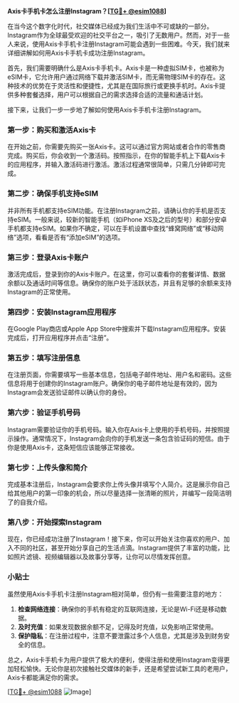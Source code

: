 **Axis卡手机卡怎么注册Instagram？[[TG💪+ @esim1088](https://t.me/s/esim1088)]**

在当今这个数字化时代，社交媒体已经成为我们生活中不可或缺的一部分。Instagram作为全球最受欢迎的社交平台之一，吸引了无数用户。然而，对于一些人来说，使用Axis卡手机卡注册Instagram可能会遇到一些困难。今天，我们就来详细讲解如何用Axis卡手机卡成功注册Instagram。

首先，我们需要明确什么是Axis卡手机卡。Axis卡是一种虚拟SIM卡，也被称为eSIM卡，它允许用户通过网络下载并激活SIM卡，而无需物理SIM卡的存在。这种技术的优势在于灵活性和便捷性，尤其是在国际旅行或更换手机时。Axis卡提供多种套餐选择，用户可以根据自己的需求选择合适的流量和通话计划。

接下来，让我们一步一步地了解如何使用Axis卡手机卡注册Instagram。

### **第一步：购买和激活Axis卡**

在开始之前，你需要先购买一张Axis卡。这可以通过官方网站或者合作的零售商完成。购买后，你会收到一个激活码。按照指示，在你的智能手机上下载Axis卡的应用程序，并输入激活码进行激活。激活过程通常很简单，只需几分钟即可完成。

### **第二步：确保手机支持eSIM**

并非所有手机都支持eSIM功能。在注册Instagram之前，请确认你的手机是否支持eSIM。一般来说，较新的智能手机（如iPhone XS及之后的型号）和部分安卓手机都支持eSIM。如果你不确定，可以在手机设置中查找“蜂窝网络”或“移动网络”选项，看看是否有“添加eSIM”的选项。

### **第三步：登录Axis卡账户**

激活完成后，登录到你的Axis卡账户。在这里，你可以查看你的套餐详情、数据余额以及通话时间等信息。确保你的账户处于活跃状态，并且有足够的余额来支持Instagram的正常使用。

### **第四步：安装Instagram应用程序**

在Google Play商店或Apple App Store中搜索并下载Instagram应用程序。安装完成后，打开应用程序并点击“注册”。

### **第五步：填写注册信息**

在注册页面，你需要填写一些基本信息，包括电子邮件地址、用户名和密码。这些信息将用于创建你的Instagram账户。确保你的电子邮件地址是有效的，因为Instagram会发送验证邮件以确认你的身份。

### **第六步：验证手机号码**

Instagram需要验证你的手机号码。输入你在Axis卡上使用的手机号码，并按照提示操作。通常情况下，Instagram会向你的手机发送一条包含验证码的短信。由于你是使用Axis卡，这条短信应该能够正常接收。

### **第七步：上传头像和简介**

完成基本注册后，Instagram会要求你上传头像并填写个人简介。这是展示你自己给其他用户的第一印象的机会，所以尽量选择一张清晰的照片，并编写一段简洁明了的自我介绍。

### **第八步：开始探索Instagram**

现在，你已经成功注册了Instagram！接下来，你可以开始关注你喜欢的用户、加入不同的社区，甚至开始分享自己的生活点滴。Instagram提供了丰富的功能，比如照片滤镜、视频编辑器以及故事分享等，让你可以尽情发挥创意。

### **小贴士**

虽然使用Axis卡手机卡注册Instagram相对简单，但仍有一些需要注意的地方：

1. **检查网络连接**：确保你的手机有稳定的互联网连接，无论是Wi-Fi还是移动数据。
2. **及时充值**：如果发现数据余额不足，记得及时充值，以免影响正常使用。
3. **保护隐私**：在注册过程中，注意不要泄露过多个人信息，尤其是涉及到财务安全的信息。

总之，Axis卡手机卡为用户提供了极大的便利，使得注册和使用Instagram变得更加轻松愉快。无论你是初次接触社交媒体的新手，还是希望尝试新工具的老用户，Axis卡都能满足你的需求。

[[TG💪+ @esim1088](https://t.me/s/esim1088) ![Image](https://i.postimg.cc/4NQfJmqS/Snipaste-2025-05-13-00-14-12.png)]